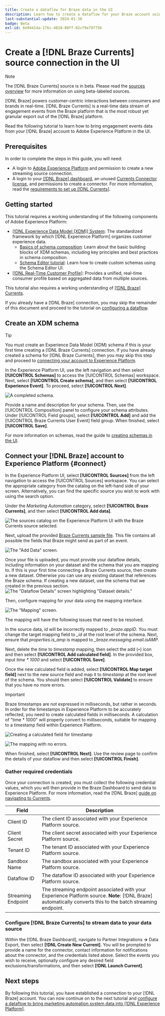 ```yaml
---
title: Create a dataflow for Braze data in the UI
description: Learn how to create a dataflow for your Braze account using the Adobe Experience Platform UI.
last-substantial-update: 2024-01-30
badge: Beta
exl-id: 6e94414a-176c-4810-80ff-02cf9e797756
---
```

# Create a [!DNL Braze Currents] source connection in the UI

>[!NOTE]
>
>The [!DNL Braze Currents] source is in beta. Please read the [sources overview](../../../../home.md#terms-and-conditions) for more information on using beta-labeled sources.

[!DNL Braze] powers customer-centric interactions between consumers and brands in real-time. [!DNL Braze Currents] is a real-time data stream of engagement events from the Braze platform that is the most robust yet granular export out of the [!DNL Braze] platform. 

Read the following tutorial to learn how to bring engagement events data from your [!DNL Braze] account to Adobe Experience Platform in the UI.

## Prerequisites

In order to complete the steps in this guide, you will need:

* A login to [Adobe Experience Platform](https://platform.adobe.com) and permission to create a new streaming source connection.
* A login to your [[!DNL Braze] dashboard](https://dashboard.braze.com/sign_in), an unused [Currents Connector license](https://www.braze.com/docs/user_guide/data_and_analytics/braze_currents), and permissions to create a connector. For more information, read the [requirements to set up [!DNL Currents]](https://www.braze.com/docs/user_guide/data_and_analytics/braze_currents/setting_up_currents/#requirements).

## Getting started

This tutorial requires a working understanding of the following components of Adobe Experience Platform:

* [[!DNL Experience Data Model (XDM)] System](../../../../../xdm/home.md): The standardized framework by which [!DNL Experience Platform] organizes customer experience data.
    * [Basics of schema composition](../../../../../xdm/schema/composition.md): Learn about the basic building blocks of XDM schemas, including key principles and best practices in schema composition.
    * [Schema Editor tutorial](../../../../../xdm/tutorials/create-schema-ui.md): Learn how to create custom schemas using the Schema Editor UI.
* [[!DNL Real-Time Customer Profile]](../../../../../profile/home.md): Provides a unified, real-time consumer profile based on aggregated data from multiple sources.

This tutorial also requires a working understanding of [[!DNL Braze] Currents](https://www.braze.com/docs/user_guide/data_and_analytics/braze_currents).

If you already have a [!DNL Braze] connection, you may skip the remainder of this document and proceed to the tutorial on [configuring a dataflow](../../dataflow/marketing-automation.md).

## Create an XDM schema 

>[!TIP]
>
>You must create an Experience Data Model (XDM) schema if this is your first time creating a [!DNL Braze Currents] connection. If you have already created a schema for [!DNL Braze Currents], then you may skip this step and proceed to [connecting your account to Experience Platform](#connect).

In the Experience Platform UI, use the left navigation and then select **[!UICONTROL Schemas]** to access the [!UICONTROL Schemas] workspace. Next, select **[!UICONTROL Create schema]**, and then select **[!UICONTROL Experience Event]**. To proceed, select **[!UICONTROL Next]**.

![A completed schema.](../../../../images/tutorials/create/braze/schema.png)

Provide a name and description for your schema. Then, use the [!UICONTROL Composition] panel to configure your schema attributes. Under [!UICONTROL Field groups], select **[!UICONTROL Add]** and add the [!UICONTROL Braze Currents User Event] field group. When finished, select **[!UICONTROL Save]**. 

For more information on schemas, read the guide to [creating schemas in the UI](../../../../../xdm/tutorials/create-schema-ui.md).

## Connect your [!DNL Braze] account to Experience Platform {#connect}

In the Experience Platform UI, select **[!UICONTROL Sources]** from the left navigation to access the [!UICONTROL Sources] workspace. You can select the appropriate category from the catalog on the left-hand side of your screen. Alternatively, you can find the specific source you wish to work with using the search option.

Under the *Marketing Automation* category, select **[!UICONTROL Braze Currents]**, and then select **[!UICONTROL Add data]**.

![The sources catalog on the Experience Platform UI with the Braze Currents source selected.](../../../../images/tutorials/create/braze/catalog.png)

Next, upload the provided [Braze Currents sample file](https://github.com/Appboy/currents-examples/blob/master/sample-data/Adobe/adobe_examples.json). This file contains all possible the fields that Braze might send as part of an event.

![The "Add Data" screen.](../../../../images/tutorials/create/braze/select-data.png)

Once your file is uploaded, you must provide your dataflow details, including information on your dataset and the schema that you are mapping to.  If this is your first time connecting a Braze Currents source, then create a new dataset.  Otherwise you can use any existing dataset that references the Braze schema.  If creating a new dataset, use the schema that we created in the previous section.
![The "Dataflow Details" screen highlighting "Dataset details."](../../../../images/tutorials/create/braze/dataflow-detail.png)

Then, configure mapping for your data using the mapping interface.

![The "Mapping" screen.](../../../../images/tutorials/create/braze/mapping_errors.png)

The mapping will have the following issues that need to be resolved.

In the source data, *id* will be incorrectly mapped to *_braze.appID*. You must change the target mapping field to *_id* at the root level of the schema. Next, ensure that *properties.is_amp* is mapped to *_braze.messaging.email.isAMP*.

Next, delete the *time* to *timestamp* mapping, then select the add (`+`) icon and then select **[!UICONTROL Add calculated field]**. In the provided box, input *time \* 1000* and select **[!UICONTROL Save]**.  

Once the new calculated field is added, select **[!UICONTROL Map target field]** next to the new source field and map it to *timestamp* at the root level of the schema. You should then select **[!UICONTROL Validate]** to ensure that you have no more errors.  

>[!IMPORTANT]
>
>Braze timestamps are not expressed in milliseconds, but rather in seconds. In order for the timestamps in Experience Platform to be accurately reflected, you need to create calculated fields in milliseconds. A calculation of "time * 1000" will properly convert to milliseconds, suitable for mapping to a timestamp field within Experience Platform.
>
>![Creating a calculated field for timestamp ](../../../../images/tutorials/create/braze/create-calculated-field.png)

![The mapping with no errors.](../../../../images/tutorials/create/braze/completed_mapping.png)

When finished, select **[!UICONTROL Next]**. Use the review page to confirm the details of your dataflow and then select **[!UICONTROL Finish]**.

### Gather required credentials

Once your connection is created, you must collect the following credential values, which you will then provide in the Braze Dashboard to send data to Experience Platform. For more information, read the [!DNL Braze] [guide on navigating to Currents](https://www.braze.com/docs/user_guide/data_and_analytics/braze_currents/setting_up_currents/#step-2-navigate-to-currents).

| Field | Description |
| --- | --- |
| Client ID | The client ID associated with your Experience Platform source. |
| Client Secret | The client secret associated with your Experience Platform source. |
| Tenant ID | The tenant ID associated with your Experience Platform source. |
| Sandbox Name | The sandbox associated with your Experience Platform source. |
| Dataflow ID | The dataflow ID associated with your Experience Platform source. |
| Streaming Endpoint | The streaming endpoint associated with your Experience Platform source. **Note**: [!DNL Braze] automatically converts this to the batch streaming endpoint. |

### Configure [!DNL Braze Currents] to stream data to your data source

Within the [!DNL Braze Dashboard], navigate to Partner Integrations **->** Data Export, then select **[!DNL Create New Current]**. You will be prompted to provide a name for the connector, contact information for notifications about the connector, and the credentials listed above. Select the events you wish to receive, optionally configure any desired field exclusions/transformations, and then select **[!DNL Launch Current]**.

## Next steps

By following this tutorial, you have established a connection to your [!DNL Braze] account. You can now continue on to the next tutorial and [configure a dataflow to bring marketing automation system data into [!DNL Experience Platform]](../../dataflow/marketing-automation.md).
